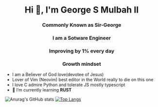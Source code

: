 <h1 align="center">Hi 👋, I'm George S Mulbah II</h1>
<h3 align="center">Commonly Known as Sir-George</h3>
<h3 align="center">I am a Sotware Engineer</h3>
<h3 align="center">Improving by 1% every day</h3>
<h3 align="center">Growth mindset</h3>


- I am a Believer of God love(devotee of Jesus)
- Lover of Vim (Neovim) best editor in the World really to die on this one
- I love C admire Python and tolerate JS mostly typescript
- 🌱 I’m currently learning **RUST**
<img src="https://github-readme-stats.vercel.app/api?username=sir-george2500&show_icons=true&theme=dracula" alt="Anurag's GitHub stats">

<picture>
<a href="https://github-readme-stats-two-eta-17.vercel.app">
  <img src="https://github-readme-stats.vercel.app/api/top-langs/?username=sir-george2500&layout=pie" alt="Top Langs">
</a>
</picture>
